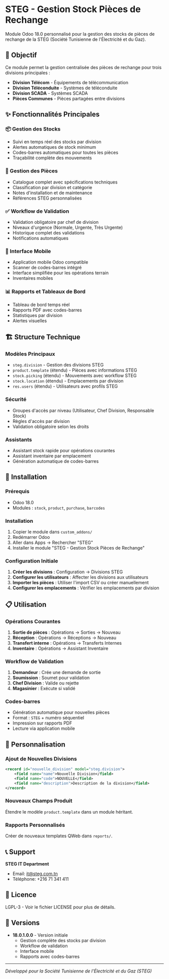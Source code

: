# STEG - Gestion Stock Pièces de Rechange

Module Odoo 18.0 personnalisé pour la gestion des stocks de pièces de rechange de la STEG (Société Tunisienne de l'Électricité et du Gaz).

## 🎯 Objectif

Ce module permet la gestion centralisée des pièces de rechange pour trois divisions principales :
- **Division Télécom** - Équipements de télécommunication
- **Division Téléconduite** - Systèmes de téléconduite
- **Division SCADA** - Systèmes SCADA
- **Pièces Communes** - Pièces partagées entre divisions

## ✨ Fonctionnalités Principales

### 📦 Gestion des Stocks
- Suivi en temps réel des stocks par division
- Alertes automatiques de stock minimum
- Codes-barres automatiques pour toutes les pièces
- Traçabilité complète des mouvements

### 🔧 Gestion des Pièces
- Catalogue complet avec spécifications techniques
- Classification par division et catégorie
- Notes d'installation et de maintenance
- Références STEG personnalisées

### ✅ Workflow de Validation
- Validation obligatoire par chef de division
- Niveaux d'urgence (Normale, Urgente, Très Urgente)
- Historique complet des validations
- Notifications automatiques

### 📱 Interface Mobile
- Application mobile Odoo compatible
- Scanner de codes-barres intégré
- Interface simplifiée pour les opérations terrain
- Inventaires mobiles

### 📊 Rapports et Tableaux de Bord
- Tableau de bord temps réel
- Rapports PDF avec codes-barres
- Statistiques par division
- Alertes visuelles

## 🏗️ Structure Technique

### Modèles Principaux
- `steg.division` - Gestion des divisions STEG
- `product.template` (étendu) - Pièces avec informations STEG
- `stock.picking` (étendu) - Mouvements avec workflow STEG
- `stock.location` (étendu) - Emplacements par division
- `res.users` (étendu) - Utilisateurs avec profils STEG

### Sécurité
- Groupes d'accès par niveau (Utilisateur, Chef Division, Responsable Stock)
- Règles d'accès par division
- Validation obligatoire selon les droits

### Assistants
- Assistant stock rapide pour opérations courantes
- Assistant inventaire par emplacement
- Génération automatique de codes-barres

## 🚀 Installation

### Prérequis
- Odoo 18.0
- Modules : `stock`, `product`, `purchase`, `barcodes`

### Installation
1. Copier le module dans `custom_addons/`
2. Redémarrer Odoo
3. Aller dans Apps → Rechercher "STEG"
4. Installer le module "STEG - Gestion Stock Pièces de Rechange"

### Configuration Initiale
1. **Créer les divisions** : Configuration → Divisions STEG
2. **Configurer les utilisateurs** : Affecter les divisions aux utilisateurs
3. **Importer les pièces** : Utiliser l'import CSV ou créer manuellement
4. **Configurer les emplacements** : Vérifier les emplacements par division

## 📋 Utilisation

### Opérations Courantes
1. **Sortie de pièces** : Opérations → Sorties → Nouveau
2. **Réception** : Opérations → Réceptions → Nouveau
3. **Transfert interne** : Opérations → Transferts Internes
4. **Inventaire** : Opérations → Assistant Inventaire

### Workflow de Validation
1. **Demandeur** : Crée une demande de sortie
2. **Soumission** : Soumet pour validation
3. **Chef Division** : Valide ou rejette
4. **Magasinier** : Exécute si validé

### Codes-barres
- Génération automatique pour nouvelles pièces
- Format : `STEG` + numéro séquentiel
- Impression sur rapports PDF
- Lecture via application mobile

## 🔧 Personnalisation

### Ajout de Nouvelles Divisions
```xml
<record id="nouvelle_division" model="steg.division">
    <field name="name">Nouvelle Division</field>
    <field name="code">NOUVELLE</field>
    <field name="description">Description de la division</field>
</record>
```

### Nouveaux Champs Produit
Étendre le modèle `product.template` dans un module héritant.

### Rapports Personnalisés
Créer de nouveaux templates QWeb dans `reports/`.

## 📞 Support

**STEG IT Department**
- Email: it@steg.com.tn
- Téléphone: +216 71 341 411

## 📄 Licence

LGPL-3 - Voir le fichier LICENSE pour plus de détails.

## 🔄 Versions

- **18.0.1.0.0** - Version initiale
  - Gestion complète des stocks par division
  - Workflow de validation
  - Interface mobile
  - Rapports avec codes-barres

---

*Développé pour la Société Tunisienne de l'Électricité et du Gaz (STEG)*
